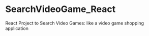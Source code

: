 # SearchVideoGame_React
React Project to Search Video Games: like a video game shopping application
